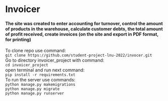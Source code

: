 # Invoicer

#### The site was created to enter accounting for turnover, control the amount of products in the warehouse, calculate customer debts, the total amount of profit received, create invoices (on the site and export in PDF format, for printing)
To clone repo use command:\
`git clone https://github.com/student-project-lnu-2022/invocer.git` \
Go to directory invoicer_project with command: \
`cd invoicer_project` \
open terminal and run next command:\
`pip install -r requirements.txt` \
To run the server use commands:\
`python manage.py makemigrations` \
`python manage.py migrate` \
`python manage.py runserver`
